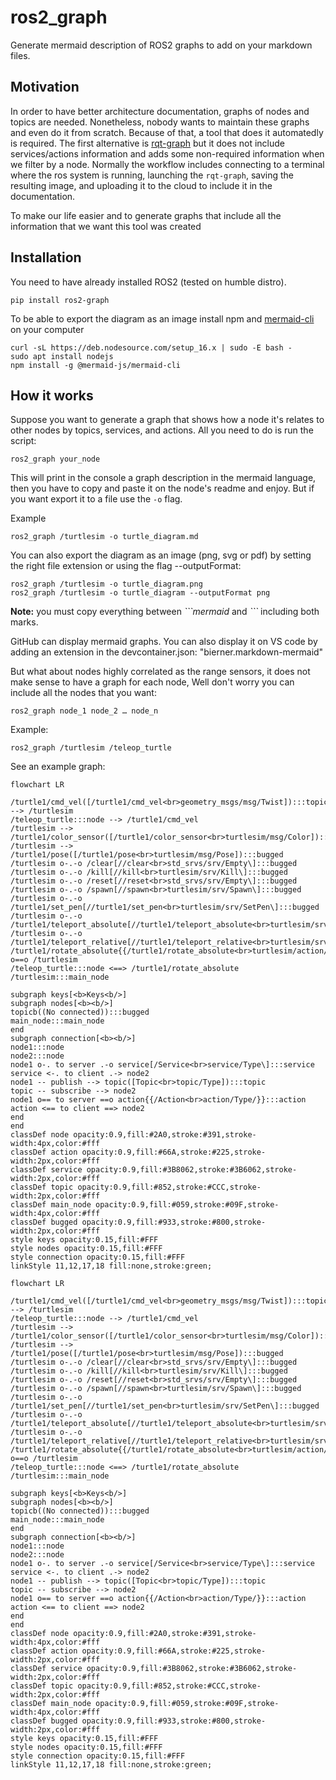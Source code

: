 # ros2_graph
Generate mermaid description of ROS2 graphs to add on your markdown files.

## Motivation

In order to have better architecture documentation, graphs of nodes and topics are needed. Nonetheless, nobody wants to maintain these graphs and even do it from scratch.  Because of that, a tool that does it automatedly is required. The first alternative is [rqt-graph](http://wiki.ros.org/rqt_graph) but it does not include services/actions information and adds some non-required information when we filter by a node. Normally the workflow includes connecting to a terminal where the ros system is running, launching the `rqt-graph`, saving the resulting image, and uploading it to the cloud to include it in the documentation.

To make our life easier and to generate graphs that include all the information that we want this tool was created

## Installation
You need to have already installed ROS2 (tested on humble distro).

```
pip install ros2-graph
```

To be able to export the diagram as an image install npm and [mermaid-cli](https://github.com/mermaid-js/mermaid-cli) on your computer

```
curl -sL https://deb.nodesource.com/setup_16.x | sudo -E bash -
sudo apt install nodejs
npm install -g @mermaid-js/mermaid-cli
```

## How it works
 Suppose you want to generate a graph that shows how a node it's relates to other nodes by topics, services, and actions. All you need to do is run the script:

```
ros2_graph your_node
```
This will print in the console a graph description in the mermaid language, then you have to copy and paste it on the node's readme and enjoy. But if you want export it to a file use the `-o` flag.

Example

```
ros2_graph /turtlesim -o turtle_diagram.md
```

You can also  export the diagram as an image (png, svg or pdf) by setting the right file extension or using the flag --outputFormat:

```
ros2_graph /turtlesim -o turtle_diagram.png
ros2_graph /turtlesim -o turtle_diagram --outputFormat png
```



**Note:** you must copy everything between *\`\`\`mermaid* and *\`\`\`* including both marks.

GitHub can display mermaid graphs. You can also display it on VS code by adding an extension in the devcontainer.json: "bierner.markdown-mermaid"

But what about nodes highly correlated as the range sensors, it does not make sense to have a graph for each node, Well don't worry you can include all the nodes that you want:

```
ros2_graph node_1 node_2 … node_n
```

Example:

```
ros2_graph /turtlesim /teleop_turtle
```


See an example graph:

```mermaid
flowchart LR

/turtle1/cmd_vel([/turtle1/cmd_vel<br>geometry_msgs/msg/Twist]):::topic --> /turtlesim
/teleop_turtle:::node --> /turtle1/cmd_vel
/turtlesim --> /turtle1/color_sensor([/turtle1/color_sensor<br>turtlesim/msg/Color]):::bugged
/turtlesim --> /turtle1/pose([/turtle1/pose<br>turtlesim/msg/Pose]):::bugged
/turtlesim o-.-o /clear[//clear<br>std_srvs/srv/Empty\]:::bugged
/turtlesim o-.-o /kill[//kill<br>turtlesim/srv/Kill\]:::bugged
/turtlesim o-.-o /reset[//reset<br>std_srvs/srv/Empty\]:::bugged
/turtlesim o-.-o /spawn[//spawn<br>turtlesim/srv/Spawn\]:::bugged
/turtlesim o-.-o /turtle1/set_pen[//turtle1/set_pen<br>turtlesim/srv/SetPen\]:::bugged
/turtlesim o-.-o /turtle1/teleport_absolute[//turtle1/teleport_absolute<br>turtlesim/srv/TeleportAbsolute\]:::bugged
/turtlesim o-.-o /turtle1/teleport_relative[//turtle1/teleport_relative<br>turtlesim/srv/TeleportRelative\]:::bugged
/turtle1/rotate_absolute{{/turtle1/rotate_absolute<br>turtlesim/action/RotateAbsolute}}:::action o==o /turtlesim
/teleop_turtle:::node <==> /turtle1/rotate_absolute
/turtlesim:::main_node

subgraph keys[<b>Keys<b/>]
subgraph nodes[<b><b/>]
topicb((No connected)):::bugged
main_node:::main_node
end
subgraph connection[<b><b/>]
node1:::node
node2:::node
node1 o-. to server .-o service[/Service<br>service/Type\]:::service
service <-. to client .-> node2
node1 -- publish --> topic([Topic<br>topic/Type]):::topic
topic -- subscribe --> node2
node1 o== to server ==o action{{/Action<br>action/Type/}}:::action
action <== to client ==> node2
end
end
classDef node opacity:0.9,fill:#2A0,stroke:#391,stroke-width:4px,color:#fff
classDef action opacity:0.9,fill:#66A,stroke:#225,stroke-width:2px,color:#fff
classDef service opacity:0.9,fill:#3B8062,stroke:#3B6062,stroke-width:2px,color:#fff
classDef topic opacity:0.9,fill:#852,stroke:#CCC,stroke-width:2px,color:#fff
classDef main_node opacity:0.9,fill:#059,stroke:#09F,stroke-width:4px,color:#fff
classDef bugged opacity:0.9,fill:#933,stroke:#800,stroke-width:2px,color:#fff
style keys opacity:0.15,fill:#FFF
style nodes opacity:0.15,fill:#FFF
style connection opacity:0.15,fill:#FFF
linkStyle 11,12,17,18 fill:none,stroke:green;
```

```
flowchart LR

/turtle1/cmd_vel([/turtle1/cmd_vel<br>geometry_msgs/msg/Twist]):::topic --> /turtlesim
/teleop_turtle:::node --> /turtle1/cmd_vel
/turtlesim --> /turtle1/color_sensor([/turtle1/color_sensor<br>turtlesim/msg/Color]):::bugged
/turtlesim --> /turtle1/pose([/turtle1/pose<br>turtlesim/msg/Pose]):::bugged
/turtlesim o-.-o /clear[//clear<br>std_srvs/srv/Empty\]:::bugged
/turtlesim o-.-o /kill[//kill<br>turtlesim/srv/Kill\]:::bugged
/turtlesim o-.-o /reset[//reset<br>std_srvs/srv/Empty\]:::bugged
/turtlesim o-.-o /spawn[//spawn<br>turtlesim/srv/Spawn\]:::bugged
/turtlesim o-.-o /turtle1/set_pen[//turtle1/set_pen<br>turtlesim/srv/SetPen\]:::bugged
/turtlesim o-.-o /turtle1/teleport_absolute[//turtle1/teleport_absolute<br>turtlesim/srv/TeleportAbsolute\]:::bugged
/turtlesim o-.-o /turtle1/teleport_relative[//turtle1/teleport_relative<br>turtlesim/srv/TeleportRelative\]:::bugged
/turtle1/rotate_absolute{{/turtle1/rotate_absolute<br>turtlesim/action/RotateAbsolute}}:::action o==o /turtlesim
/teleop_turtle:::node <==> /turtle1/rotate_absolute
/turtlesim:::main_node

subgraph keys[<b>Keys<b/>]
subgraph nodes[<b><b/>]
topicb((No connected)):::bugged
main_node:::main_node
end
subgraph connection[<b><b/>]
node1:::node
node2:::node
node1 o-. to server .-o service[/Service<br>service/Type\]:::service
service <-. to client .-> node2
node1 -- publish --> topic([Topic<br>topic/Type]):::topic
topic -- subscribe --> node2
node1 o== to server ==o action{{/Action<br>action/Type/}}:::action
action <== to client ==> node2
end
end
classDef node opacity:0.9,fill:#2A0,stroke:#391,stroke-width:4px,color:#fff
classDef action opacity:0.9,fill:#66A,stroke:#225,stroke-width:2px,color:#fff
classDef service opacity:0.9,fill:#3B8062,stroke:#3B6062,stroke-width:2px,color:#fff
classDef topic opacity:0.9,fill:#852,stroke:#CCC,stroke-width:2px,color:#fff
classDef main_node opacity:0.9,fill:#059,stroke:#09F,stroke-width:4px,color:#fff
classDef bugged opacity:0.9,fill:#933,stroke:#800,stroke-width:2px,color:#fff
style keys opacity:0.15,fill:#FFF
style nodes opacity:0.15,fill:#FFF
style connection opacity:0.15,fill:#FFF
linkStyle 11,12,17,18 fill:none,stroke:green;
```
